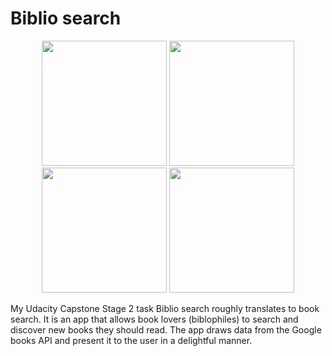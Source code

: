 # Biblio search


<p align="center">
  <img src="" width="200">
  <img src="" width="200">
  <img src="" width="200">
  <img src="" width="200">
</p>

My Udacity Capstone Stage 2 task
Biblio search roughly translates to book search. It is an app that allows book lovers
(biblophiles) to search and discover new books they should read. The app draws data from the Google books API and present it to the user in a delightful
manner.
